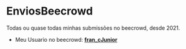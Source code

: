 # EnviosBeecrowd
Todas ou quase todas minhas submissões no beecrowd, desde 2021.

- Meu Usuario no beecrowd: [**fran_cJunior**](https://www.beecrowd.com.br/judge/pt/users/statistics/519354)
 
